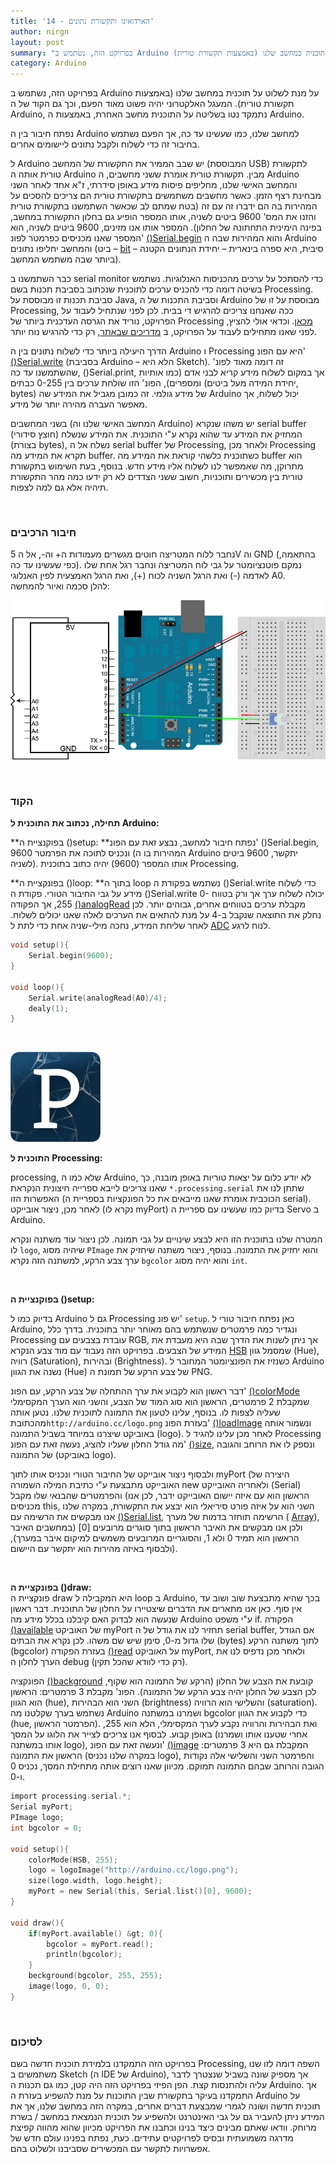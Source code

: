 ```yaml
---
title: '14 - הארדואינו ותקשורת נתונים'
author: nirgn
layout: post
summary: "בפרויקט הזה, נשתמש ב Arduino על מנת לשלוט על תוכנית במחשב שלנו (באמצעות תקשורת טורית)."
category: Arduino
---
```

בפרויקט הזה, נשתמש ב Arduino על מנת לשלוט על תוכנית במחשב שלנו (באמצעות תקשורת טורית). המעגל האלקטרוני יהיה פשוט מאוד הפעם, וכך גם הקוד של ה Arduino, נתמקד נטו בשליטה על התוכנית מחשב האחרת, באמצעות ה Arduino.

<!--more-->

נפתח חיבור בין ה Arduino למחשב שלנו, כמו שעשינו עד כה, אך הפעם נשתמש בחיבור זה כדי לשלוח ולקבל נתונים ליישומים אחרים.

ל Arduino יש שבב הממיר את התקשורת של המחשב (המבוססת USB) לתקשורת טורית אותה ה Arduino מבין. תקשורת טורית אומרת ששני מחשבים, ה Arduino והמחשב האישי שלנו, מחליפים פיסות מידע באופן סידרתי, ז"א אחד לאחר השני מבחינת רצף הזמן. כאשר מחשבים משתמשים בתקשורת טורית הם צריכים להסכים על המהירות בה הם ידברו זה עם זה (בטח שמתם לב שכאשר השתמשנו בתקשורת טורית והזנו את המס' 9600 ביטים לשניה, אותו המספר הופיע גם בחלון התקשורת במחשב, בפינה הימינית התחתונה של החלון). המספר אותו אנו מזינים, 9600 ביטים לשניה, הוא המספר שאנו מכניסים כפרמטר לפונ'
[()Serial.begin](http://www.arduino.cc/en/Serial/Begin) והוא המהירות שבה ה Arduino והמחשב יחליפו נתונים (ביט &#8211; [bit](https://en.wikipedia.org/wiki/Bit) &#8211; סיבית, היא ספרה בינארית &#8211; יחידת הנתונים הקטנה ביותר שבה משתמש המחשב).

כבר השתמשנו ב serial monitor כדי להסתכל על ערכים מהכניסות האנלוגיות. נשתמש בשיטה דומה כדי להכניס ערכים לתוכנית שנכתוב בסביבת תכנות בשם Processing. סביבת תכנות זו מבוססת על Java, וסביבת התכנות של ה Arduino מבוססת על זו של Processing, ככה שאנחנו צריכים להרגיש די בבית. לכן לפני שנתחיל לעבוד על הפרויקט, נוריד את הגרסה העדכנית ביותר של Processing [מכאן](https://www.processing.org/download/?processing). וכדאי אולי להציץ, לפני שאנו מתחילים לעבוד על הפרויקט, ב [מדריכים שבאתר](https://www.processing.org/tutorials/), רק כדי להרגיש נוח יותר.

הדרך היעילה ביותר כדי לשלוח נתונים בין ה Arduino ו Processing היא עם הפונ' [()Serial.write](http://www.arduino.cc/en/Serial/Write) (בסביבת Arduino &#8211; הלא היא Sketch). זה דומה מאוד לפונ' שהשתמשנו עד כה, ()Serial.print, אך במקום לשלוח מידע קריא לבני אדם (כמו אותיות ומספרים), הפונ' הזו שולחת ערכים בין 0-255 כבתים (יחידת המידה מעל ביטים, bytes) של מידע גולמי. זה כמובן מגביל את המידע שה Arduino יכול לשלוח, אך מאפשר העברה מהירה יותר של מידע.

בשני המחשבים (המחשב האישי שלנו וה Arduino) יש משהו שנקרא serial buffer (חוצץ סידורי) המחזיק את המידע עד שהוא נקרא ע"י התוכנית. את המידע שנשלח (בצורת bytes), נשלח אל ה serial buffer של Processing, ולאחר מכן Processing תקרא את המידע מה buffer. כשתוכנית כלשהי קוראת את המידע מה buffer הוא מתרוקן, מה שאמפשר לנו לשלוח אליו מידע חדש. בנוסף, בעת השימוש בתקשורת טורית בין מכשירים ותוכניות, חשוב ששני הצדדים לא רק ידעו כמה מהר התקשורת תיהיה אלא גם למה לצפות.

&nbsp;

### חיבור הרכיבים

נחבר ללוח המטריצה חוטים מגשרים מעמודות ה+ וה-, אל ה 5V וה GND (בהתאמה, כפי שעשינו עד כה). נמקם פוטנציומטר על גבי לוח המטריצה ונחבר רגל אחת שלו לאדמה (-) ואת הרגל השניה לכוח (+), ואת הרגל האמצעית לפין האנלוגי A0.  
להלן סכמה ואיור להמחשה:

<div style="text-align: center;">
  <img src="/assets/images/posts/arduino-14/Wiring_Sketch.png" alt="Wiring Sketch">
</div>

&nbsp;

### הקוד

**תחילה, נכתוב את התוכנית ל Arduino:**

**בפוקנציית ה ()setup: **נפתח חיבור למחשב, נבצע זאת עם הפונ' ()Serial.begin, ונכניס לתוכה את הפרמטר 9600 (המהירות בו ה Arduino יתקשר, 9600 ביטים לשניה). אותו המספר (9600) יהיה כתוב בתוכנית Processing.

**בפונקציית ה ()loop: **בתוך ה loop נשתמש בפקודת ה ()Serial.write כדי לשלוח מידע על גבי החיבור הטורי. פקודת ה ()Serial.write יכולה לשלוח ערך אך ורק בטווח 0-255, אך הפקודה [()analogRead](http://www.arduino.cc/en/Reference/AnalogRead) מקבלת ערכים בטווחים אחרים, גבוהים יותר. לכן נחלק את התוצאה שנקבל ב-4 על מנת להתאים את הערכים לאלה שאנו יכולים לשלוח. לאחר שליחת המידע, נחכה מילי-שניה אחת כדי לתת ל [ADC](https://en.wikipedia.org/wiki/Analog-to-digital_converter) לנוח לרגע.

```c
void setup(){
    Serial.begin(9600);
}

void loop(){
    Serial.write(analogRead(A0)/4);
    dealy(1);
}
```

&nbsp;

<div class="left">
  <img src="/assets/images/posts/arduino-14/processing-logo.png" alt="Processing Logo">
</div>

**התוכנית ל Processing:**

processing, שלא כמו ה Arduino, לא יודע כלום על יצאות טוריות באופן מובנה, כך שאנו צריכים לייבא ספרייה חיצונית הנקראת `*.processing.serial` שתתן לנו את האפשרות הזו (הכוכבית אומרת שאנו מייבאים את כל הפונקציות בספריית ה serial). לאחר מכן, ניצור אובייקט (נקרא לו myPort) בדיוק כמו שעשינו עם ספריית ה Servo ב Arduino.

המטרה שלנו בתוכנית הזו היא לבצע שינויים על גבי תמונה. לכן ניצור עוד משתנה ונקרא לו `logo`, שיהיה מסוג `PImage` והוא יחזיק את התמונה. בנוסף, ניצור משתנה שיחזיק את ערך צבע הרקע, למשתנה הזה נקרא `bgcolor` והוא יהיה מסוג `int`.

&nbsp;

**בפוקנציית ה ()setup:**  

בדיוק כמו ל Arduino גם ל Processing יש פונ' `setup`. כאן נפתח חיבור טורי ל Arduino, ונגדיר כמה פרמטרים שנשתמש בהם מאוחר יותר בתוכנית. בדרך כלל Processing עובדת בצבעים עם RGB, אך ניתן לשנות את הדרך שבה היא מעבדת את המידע של הצבעים. בפרויקט הזה נעבוד עם מוד צבע הנקרא [HSB](https://en.wikipedia.org/wiki/HSL_and_HSV) שמסמל גוון (Hue), רוויה (Saturation), ובהירות (Brightness). כשנזיז את הפונציומטר המחובר ל Arduino נשנה את הגוון (Hue) של צבע הרקע של תמונת ה PNG.

דבר ראשון הוא לקבוע את ערך ההתחלה של צבע הרקע, עם הפונ' [()colorMode](https://processing.org/reference/colorMode_.html) שמקבלת 2 פרמטרים, הראשון הוא סוג המוד של הצבע, והשני הוא הערך המקסימלי שעליה לצפות לו. בנוסף, עלינו לטעון את התמונה לתוכנית שלנו. נטען אותה מהכתובת`http://arduino.cc/logo.png` בעזרת הפונ' [()loadImage](https://processing.org/reference/loadImage_.html) ונשמור אותה באוביקט שיצרנו במיוחד בשביל התמונה (logo). לאחר מכן עלינו להגיד ל Processing מה גודל החלון שעליו להציג, נעשה זאת עם הפונ' [()size](https://processing.org/reference/size_.html), ונספק לו את הרוחב והגובה של התמונה (באוביקט logo).

ולבסוף ניצור אובייקט של החיבור הטורי ונכניס אותו לתוך myPort (היצירה של האובייקט מתבצעת ע"י כתיבת המילה השמורה new ולאחריה האובייקט (Serial) והפרמטרים שהבנאי שלו מקבל (הראשון הוא עם איזה יישום האובייקט ידבר, לכן אנו מכניסים this, השני הוא על איזה פורט סיריאלי הוא יבצע את התקשורת, במקרה שלנו אנו מבקשים את הרשימה עם [()Serial.list](https://processing.org/reference/libraries/serial/Serial_list_.html), הרשימה תוחזר בדמות של מערך (
[Array](http://en.wikipedia.org/wiki/Array_data_structure)), ולכן אנו מבקשים את האיבר הראשון בתוך סוגרים מרובעים \[0\] (במחשבים האיבר הראשון הוא תמיד 0 ולא 1, והסוגריים המרובעים משמשים למיקום איבר במערך), ולבסוף באיזה מהירות הוא יתקשר עם היישום).

&nbsp;

**בפונקציית ה ()draw:**  
פונקציית ה draw היא המקבילה ל loop ב Arduino, בכך שהיא מתבצעת שוב ושוב עד אין סוף. כאן אנו מתארים את הדברים שיצטיירו על החלון של התוכנית. דבר ראשון שנעשה הוא לבדוק האם קיבלנו בכלל מידע מה Arduino ע"י משפט if. הפקודה [()available](https://processing.org/reference/libraries/serial/Serial_available_.html) של האוביקט myPort תחזיר לנו את גודל של ה serial buffer, אם הגודל שלו גדול מ-0, סימן שיש שם משהו. לכן נקרא את הבתים (bytes) לתוך משתנה הרקע (bgcolor) בעזרת הפקודה [()read](https://processing.org/reference/libraries/serial/Serial_read_.html) על האוביקט myPort, ולאחר מכן נדפיס לנו את הערך לחלון ה debug (רק כדי לוודא שהכל תקין).

הפונקציה [()background](https://processing.org/reference/background_.html) קובעת את הצבע של החלון (הרקע של התמונה הוא שקוף, לכן הצבע של החלון יהיה צבע הרקע של התמונה). הפונ' מקבלת 3 פרמטרים: הראשון הוא הגוון (hue), השני הוא הבהירות (brightness) והשלישי הוא הרוויה (saturation). נשתמש בערך שקלטנו מה Arduino ושמרנו במשתנה bgcolor כדי לקבוע את הגוון (hue, הפרמטר הראשון). ואת הבהירות והרוויה נקבע לערך המקסימלי, הלא הוא 255, באופן קבוע. לבסוף אנו צריכים לצייר את הלוגו על המסך (אחרי שטענו אותו ושמרנו אותו במשתנה logo), ונעשה זאת עם הפונ' [()image](https://processing.org/reference/image_.html) המקבלת גם היא 3 פרמטרים: הראשון את התמונה (במקרה שלנו נכניס logo), והפרמטר השני והשלישי אלה נקודות הגובה והרוחב שבהם התמונה תמוקם. מכיוון שאנו רוצים אותה מתחילת המסך, נכניס 0 ו-0.

```c
import processing.serial.*;
Serial myPort;
PImage logo;
int bgcolor = 0;

void setup(){
    colorMode(HSB, 255);
    logo = logoImage("http://arduino.cc/logo.png");
    size(logo.width, logo.height);
    myPort = new Serial(this, Serial.list()[0], 9600);
}

void draw(){
    if(myPort.available() &gt; 0){
        bgcolor = myPort.read();
        println(bgcolor);
    }
    beckground(bgcolor, 255, 255);
    image(logo, 0, 0);
}
```

&nbsp;

### לסיכום

בפרויקט הזה התמקדנו בלמידת תוכנית חדשה בשם Processing, השפה דומה לזו שנו משתמשים ב Sketch (ה IDE של Arduino), אך מספיק שונה בשביל שנצטרך לדבר עליה ולהתנסות קצת. הפן הפיזי בפרויקט הזה היה קטן, כמו גם תכנות ה Arduino. אך התמקדנו בעיקר בתקשורת שבין התוכנות על מנת להשפיע בעזרת ה Arduino על תוכנית חדשה ושונה לגמרי שמבצעת דברים אחרים, במקרה הזה במחשב שלנו, אך את המידע ניתן להעביר גם על גבי האינטרנט ולהשפיע על תוכנית הנמצאת במחשב / בשרת מרוחק. וודאו שאתם מבינים כיצד בנינו וכתבנו את הפרויקט מכיוון שהוא מהווה קפיצת מדרגה משמועתית ובסיס לפרויקטים עתידים. כעת, נפתח בפנינו עולם חדש של אפשרויות לתקשר עם המכשירים שסביבנו ולשלוט בהם.
